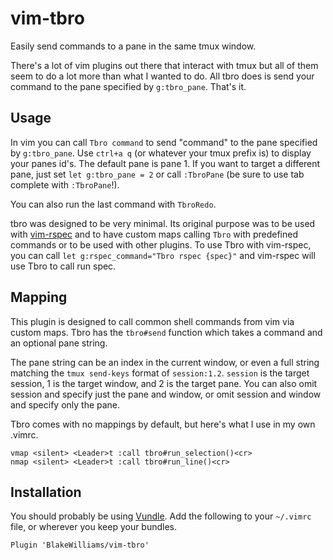 # vim-tbro
Easily send commands to a pane in the same tmux window.

There's a lot of vim plugins out there that interact with tmux but all of them
seem to do a lot more than what I wanted to do. All tbro does is send your
command to the pane specified by `g:tbro_pane`. That's it.

## Usage
In vim you can call `Tbro command` to send "command" to the pane specified by
`g:tbro_pane`. Use `ctrl+a q` (or whatever your tmux prefix is) to display your
panes id's. The default pane is pane 1. If you want to target a different pane,
just set `let g:tbro_pane = 2` or call `:TbroPane` (be sure to use tab complete
with `:TbroPane`!).

You can also run the last command with `TbroRedo`.

tbro was designed to be very minimal. Its original purpose was to be
used with [vim-rspec](vim-rspec) and to have custom maps calling `Tbro` with
predefined commands or to be used with other plugins. To use Tbro with
vim-rspec, you can call `let g:rspec_command="Tbro rspec {spec}"` and
vim-rspec will use Tbro to call run spec.

## Mapping

This plugin is designed to call common shell commands from vim via custom maps.
Tbro has the `tbro#send` function which takes a command and an optional pane
string.

The pane string can be an index in the current window, or even a full
string matching the `tmux send-keys` format of `session:1.2`. `session` is the
target session, 1 is the target window, and 2 is the target pane. You can also
omit session and specify just the pane and window, or omit session and window and
specify only the pane.

Tbro comes with no mappings by default, but here's what I use in my own .vimrc.

```vim
vmap <silent> <Leader>t :call tbro#run_selection()<cr>
nmap <silent> <Leader>t :call tbro#run_line()<cr>
```

## Installation

You should probably be using [Vundle](https://github.com/gmarik/Vundle.vim). Add
the following to your `~/.vimrc` file, or wherever you keep your bundles.

```vim
Plugin 'BlakeWilliams/vim-tbro'
```
